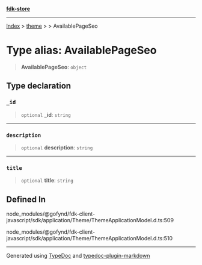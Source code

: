 [**fdk-store**](../../../README.md)
***

[Index](../../../API.md) > [theme](../../README.md) > [<internal>](../README.md) > AvailablePageSeo

# Type alias: AvailablePageSeo

> **AvailablePageSeo**: `object`

## Type declaration

### `_id`

> `optional` **\_id**: `string`

***

### `description`

> `optional` **description**: `string`

***

### `title`

> `optional` **title**: `string`

## Defined In

node\_modules/@gofynd/fdk-client-javascript/sdk/application/Theme/ThemeApplicationModel.d.ts:509

node\_modules/@gofynd/fdk-client-javascript/sdk/application/Theme/ThemeApplicationModel.d.ts:510

***
Generated using [TypeDoc](https://typedoc.org/) and [typedoc-plugin-markdown](https://www.npmjs.com/package/typedoc-plugin-markdown)
